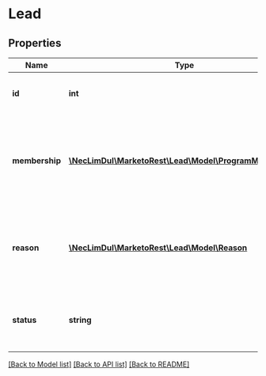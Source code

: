 # Lead

## Properties
Name | Type | Description | Notes
------------ | ------------- | ------------- | -------------
**id** | **int** | Unique integer id of a lead record | [optional] 
**membership** | [**\NecLimDul\MarketoRest\Lead\Model\ProgramMembership**](ProgramMembership.md) | Membership data for the parent program.  Only returned via Get Leads By Program Id | [optional] 
**reason** | [**\NecLimDul\MarketoRest\Lead\Model\Reason**](Reason.md) | Reason object describing why an operation did not succeed for a record | [optional] 
**status** | **string** | Status of the operation performed on the record | [optional] 

[[Back to Model list]](../README.md#documentation-for-models) [[Back to API list]](../README.md#documentation-for-api-endpoints) [[Back to README]](../README.md)


